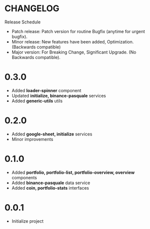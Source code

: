 # CHANGELOG

Release Schedule

- Patch release: Patch version for routine Bugfix (anytime for urgent bugfix).
- Minor release: New features have been added, Optimization. (Backwards compatible)
- Major version: For Breaking Change, Significant Upgrade. (No Backwards compatible).

# 0.3.0

- Added **loader-spinner** component
- Updated **initialize, binance-pasquale** services
- Added **generic-utils** utils

# 0.2.0

- Added **google-sheet, initialize** services
- Minor improvements

# 0.1.0

- Added **portfolio, portfolio-list, portfolio-overview, overview** components
- Added **binance-pasquale** data service
- Added **coin, portfolio-stats** interfaces

# 0.0.1

- Initialize project
